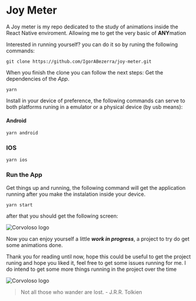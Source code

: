 # Joy Meter

A Joy meter is my repo dedicated to the study of animations inside the React Native enviroment. Allowing me to get the very basic of **ANY**mation

Interested in running yourself? you can do it so by runing the following commands:
```
git clone https://github.com/IgorABezerra/joy-meter.git
```

When you finish the clone you can follow the next steps:
Get the dependencies of the *App*.

```
yarn
```

Install in your device of preference, the following commands can serve to both platforms runing in a emulator or a physical device (by usb means):

#### Android
```
yarn android
```

### IOS
```
yarn ios
```

### Run the App
Get things up and running, the following command will get the application running after you make the instalation inside your device.

```
yarn start
```

after that you should get the following screen:

![Corvoloso logo](https://i.imgur.com/189biEH.jpg)

Now you can enjoy yourself a little ***work in progress***, a project to try do get some animations done.

Thank you for reading until now, hope this could be useful to get the project runing and hope you liked it, feel free to get some issues running for me. I do intend to get some more things running in the project over the time

![Corvoloso logo](https://i.imgur.com/z8Fymbi.png)
> Not all those who wander are lost. - J.R.R. Tolkien
